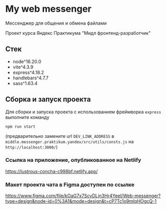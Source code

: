 # My web messenger

Мессенджер для общения и обмена файлами

Проект курса Яндекс Практикума "Мидл фронтенд-разработчик"

## Стек
- node^16.20.0
- vite^4.3.9
- express^4.18.2
- handlebars^4.7.7
- sass^1.63.4

## Сборка и запуск проекта
Для сборки и запуска проекта с использованием фреймворка ```express``` выполните команду
```
npm run start
```
(предварительно замените url ```DEV_LINK_ADDRESS``` в ```middle.messenger.praktikum.yandex/src/utils/consts.js``` на ```http://localhost:3000/```)

### Ссылка на приложение, опубликованное на Netlify
https://lustrous-concha-c998bf.netlify.app/

### Макет проекта чата в Figma доступен по ссылке
https://www.figma.com/file/kOaG7x7ScyDLjn3Hr4Yeel/Web-messenger?type=design&node-id=0%3A1&mode=design&t=cP7Tc1o9mIqHOgcQ-1